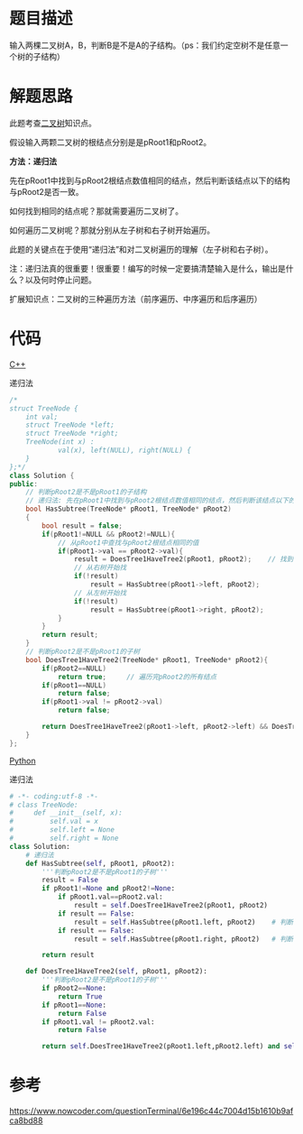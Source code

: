 # 题目描述

输入两棵二叉树A，B，判断B是不是A的子结构。（ps：我们约定空树不是任意一个树的子结构）

# 解题思路

此题考查[二叉树](code/Coding%20Interviews/06_ConstructBinaryTree/Binarytree.md)知识点。

假设输入两颗二叉树的根结点分别是是pRoot1和pRoot2。

**方法：递归法**

先在pRoot1中找到与pRoot2根结点数值相同的结点，然后判断该结点以下的结构与pRoot2是否一致。

如何找到相同的结点呢？那就需要遍历二叉树了。

如何遍历二叉树呢？那就分别从左子树和右子树开始遍历。

此题的关键点在于使用“递归法”和对二叉树遍历的理解（左子树和右子树）。

注：递归法真的很重要！很重要！编写的时候一定要搞清楚输入是什么，输出是什么？以及何时停止问题。

扩展知识点：二叉树的三种遍历方法（前序遍历、中序遍历和后序遍历）

# 代码

[C++](SubstructureInTree.cpp)

递归法

```c++
/*
struct TreeNode {
	int val;
	struct TreeNode *left;
	struct TreeNode *right;
	TreeNode(int x) :
			val(x), left(NULL), right(NULL) {
	}
};*/
class Solution {
public:
    // 判断pRoot2是不是pRoot1的子结构
    // 递归法: 先在pRoot1中找到与pRoot2根结点数值相同的结点，然后判断该结点以下的结构与pRoot2是否一致
    bool HasSubtree(TreeNode* pRoot1, TreeNode* pRoot2)
    {
        bool result = false;
        if(pRoot1!=NULL && pRoot2!=NULL){
            // 从pRoot1中查找与pRoot2根结点相同的值
            if(pRoot1->val == pRoot2->val){
                result = DoesTree1HaveTree2(pRoot1, pRoot2);    // 找到啦
                // 从右树开始找
                if(!result)
                    result = HasSubtree(pRoot1->left, pRoot2);
                // 从左树开始找
                if(!result)
                    result = HasSubtree(pRoot1->right, pRoot2);
            }
        }
        return result;
    }
    // 判断pRoot2是不是pRoot1的子树
    bool DoesTree1HaveTree2(TreeNode* pRoot1, TreeNode* pRoot2){
        if(pRoot2==NULL)
            return true;     // 遍历完pRoot2的所有结点
        if(pRoot1==NULL)
            return false;
        if(pRoot1->val != pRoot2->val)
            return false;

        return DoesTree1HaveTree2(pRoot1->left, pRoot2->left) && DoesTree1HaveTree2(pRoot1->right, pRoot2->right);
    }
};
```



[Python](SubstructureInTree.py)

递归法

```python
# -*- coding:utf-8 -*-
# class TreeNode:
#     def __init__(self, x):
#         self.val = x
#         self.left = None
#         self.right = None
class Solution:
    # 递归法
    def HasSubtree(self, pRoot1, pRoot2):
        '''判断pRoot2是不是pRoot1的子树'''
        result = False
        if pRoot1!=None and pRoot2!=None:
            if pRoot1.val==pRoot2.val:
                result = self.DoesTree1HaveTree2(pRoot1, pRoot2)
            if result == False:
                result = self.HasSubtree(pRoot1.left, pRoot2)    # 判断左子树
            if result == False:
                result = self.HasSubtree(pRoot1.right, pRoot2)   # 判断右子树

        return result

    def DoesTree1HaveTree2(self, pRoot1, pRoot2):
        '''判断pRoot2是不是pRoot1的子树'''
        if pRoot2==None:
            return True
        if pRoot1==None:
            return False
        if pRoot1.val != pRoot2.val:
            return False

        return self.DoesTree1HaveTree2(pRoot1.left,pRoot2.left) and self.DoesTree1HaveTree2(pRoot1.right,pRoot2.right)
```

# 参考

https://www.nowcoder.com/questionTerminal/6e196c44c7004d15b1610b9afca8bd88